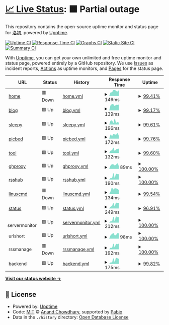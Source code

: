 # [📈 Live Status](https://dev.status.luochu.cc): <!--live status--> **🟧 Partial outage**

This repository contains the open-source uptime monitor and status page for [洛初](https://uochu.cc), powered by [Upptime](https://github.com/upptime/upptime).

[![Uptime CI](https://github.com/luochu-bot/upptime-status/workflows/Uptime%20CI/badge.svg)](https://github.com/luochu-bot/upptime-status/actions?query=workflow%3A%22Uptime+CI%22)
[![Response Time CI](https://github.com/luochu-bot/upptime-status/workflows/Response%20Time%20CI/badge.svg)](https://github.com/luochu-bot/upptime-status/actions?query=workflow%3A%22Response+Time+CI%22)
[![Graphs CI](https://github.com/luochu-bot/upptime-status/workflows/Graphs%20CI/badge.svg)](https://github.com/luochu-bot/upptime-status/actions?query=workflow%3A%22Graphs+CI%22)
[![Static Site CI](https://github.com/luochu-bot/upptime-status/workflows/Static%20Site%20CI/badge.svg)](https://github.com/luochu-bot/upptime-status/actions?query=workflow%3A%22Static+Site+CI%22)
[![Summary CI](https://github.com/luochu-bot/upptime-status/workflows/Summary%20CI/badge.svg)](https://github.com/luochu-bot/upptime-status/actions?query=workflow%3A%22Summary+CI%22)

With [Upptime](https://upptime.js.org), you can get your own unlimited and free uptime monitor and status page, powered entirely by a GitHub repository. We use [Issues](https://github.com/luochu-bot/upptime-status/issues) as incident reports, [Actions](https://github.com/luochu-bot/upptime-status/actions) as uptime monitors, and [Pages](https://dev.status.luochu.cc) for the status page.

<!--start: status pages-->
<!-- This summary is generated by Upptime (https://github.com/upptime/upptime) -->
<!-- Do not edit this manually, your changes will be overwritten -->
<!-- prettier-ignore -->
| URL | Status | History | Response Time | Uptime |
| --- | ------ | ------- | ------------- | ------ |
| <img alt="" src="https://icons.duckduckgo.com/ip3/home.luochu.cc.ico" height="13"> [home](https://home.luochu.cc/) | 🟥 Down | [home.yml](https://github.com/luochu-bot/upptime-status/commits/HEAD/history/home.yml) | <details><summary><img alt="Response time graph" src="./graphs/home/response-time-week.png" height="20"> 146ms</summary><br><a href="https://statusdev.luochu.cc/history/home"><img alt="Response time 160" src="https://img.shields.io/endpoint?url=https%3A%2F%2Fraw.githubusercontent.com%2Fluochu-bot%2Fupptime-status%2FHEAD%2Fapi%2Fhome%2Fresponse-time.json"></a><br><a href="https://statusdev.luochu.cc/history/home"><img alt="24-hour response time 155" src="https://img.shields.io/endpoint?url=https%3A%2F%2Fraw.githubusercontent.com%2Fluochu-bot%2Fupptime-status%2FHEAD%2Fapi%2Fhome%2Fresponse-time-day.json"></a><br><a href="https://statusdev.luochu.cc/history/home"><img alt="7-day response time 146" src="https://img.shields.io/endpoint?url=https%3A%2F%2Fraw.githubusercontent.com%2Fluochu-bot%2Fupptime-status%2FHEAD%2Fapi%2Fhome%2Fresponse-time-week.json"></a><br><a href="https://statusdev.luochu.cc/history/home"><img alt="30-day response time 160" src="https://img.shields.io/endpoint?url=https%3A%2F%2Fraw.githubusercontent.com%2Fluochu-bot%2Fupptime-status%2FHEAD%2Fapi%2Fhome%2Fresponse-time-month.json"></a><br><a href="https://statusdev.luochu.cc/history/home"><img alt="1-year response time 160" src="https://img.shields.io/endpoint?url=https%3A%2F%2Fraw.githubusercontent.com%2Fluochu-bot%2Fupptime-status%2FHEAD%2Fapi%2Fhome%2Fresponse-time-year.json"></a></details> | <details><summary><a href="https://statusdev.luochu.cc/history/home">99.41%</a></summary><a href="https://statusdev.luochu.cc/history/home"><img alt="All-time uptime 99.71%" src="https://img.shields.io/endpoint?url=https%3A%2F%2Fraw.githubusercontent.com%2Fluochu-bot%2Fupptime-status%2FHEAD%2Fapi%2Fhome%2Fuptime.json"></a><br><a href="https://statusdev.luochu.cc/history/home"><img alt="24-hour uptime 95.87%" src="https://img.shields.io/endpoint?url=https%3A%2F%2Fraw.githubusercontent.com%2Fluochu-bot%2Fupptime-status%2FHEAD%2Fapi%2Fhome%2Fuptime-day.json"></a><br><a href="https://statusdev.luochu.cc/history/home"><img alt="7-day uptime 99.41%" src="https://img.shields.io/endpoint?url=https%3A%2F%2Fraw.githubusercontent.com%2Fluochu-bot%2Fupptime-status%2FHEAD%2Fapi%2Fhome%2Fuptime-week.json"></a><br><a href="https://statusdev.luochu.cc/history/home"><img alt="30-day uptime 99.71%" src="https://img.shields.io/endpoint?url=https%3A%2F%2Fraw.githubusercontent.com%2Fluochu-bot%2Fupptime-status%2FHEAD%2Fapi%2Fhome%2Fuptime-month.json"></a><br><a href="https://statusdev.luochu.cc/history/home"><img alt="1-year uptime 99.71%" src="https://img.shields.io/endpoint?url=https%3A%2F%2Fraw.githubusercontent.com%2Fluochu-bot%2Fupptime-status%2FHEAD%2Fapi%2Fhome%2Fuptime-year.json"></a></details>
| <img alt="" src="https://icons.duckduckgo.com/ip3/blog.luochu.cc.ico" height="13"> [blog](https://blog.luochu.cc/) | 🟩 Up | [blog.yml](https://github.com/luochu-bot/upptime-status/commits/HEAD/history/blog.yml) | <details><summary><img alt="Response time graph" src="./graphs/blog/response-time-week.png" height="20"> 139ms</summary><br><a href="https://statusdev.luochu.cc/history/blog"><img alt="Response time 171" src="https://img.shields.io/endpoint?url=https%3A%2F%2Fraw.githubusercontent.com%2Fluochu-bot%2Fupptime-status%2FHEAD%2Fapi%2Fblog%2Fresponse-time.json"></a><br><a href="https://statusdev.luochu.cc/history/blog"><img alt="24-hour response time 141" src="https://img.shields.io/endpoint?url=https%3A%2F%2Fraw.githubusercontent.com%2Fluochu-bot%2Fupptime-status%2FHEAD%2Fapi%2Fblog%2Fresponse-time-day.json"></a><br><a href="https://statusdev.luochu.cc/history/blog"><img alt="7-day response time 139" src="https://img.shields.io/endpoint?url=https%3A%2F%2Fraw.githubusercontent.com%2Fluochu-bot%2Fupptime-status%2FHEAD%2Fapi%2Fblog%2Fresponse-time-week.json"></a><br><a href="https://statusdev.luochu.cc/history/blog"><img alt="30-day response time 171" src="https://img.shields.io/endpoint?url=https%3A%2F%2Fraw.githubusercontent.com%2Fluochu-bot%2Fupptime-status%2FHEAD%2Fapi%2Fblog%2Fresponse-time-month.json"></a><br><a href="https://statusdev.luochu.cc/history/blog"><img alt="1-year response time 171" src="https://img.shields.io/endpoint?url=https%3A%2F%2Fraw.githubusercontent.com%2Fluochu-bot%2Fupptime-status%2FHEAD%2Fapi%2Fblog%2Fresponse-time-year.json"></a></details> | <details><summary><a href="https://statusdev.luochu.cc/history/blog">99.17%</a></summary><a href="https://statusdev.luochu.cc/history/blog"><img alt="All-time uptime 99.59%" src="https://img.shields.io/endpoint?url=https%3A%2F%2Fraw.githubusercontent.com%2Fluochu-bot%2Fupptime-status%2FHEAD%2Fapi%2Fblog%2Fuptime.json"></a><br><a href="https://statusdev.luochu.cc/history/blog"><img alt="24-hour uptime 94.20%" src="https://img.shields.io/endpoint?url=https%3A%2F%2Fraw.githubusercontent.com%2Fluochu-bot%2Fupptime-status%2FHEAD%2Fapi%2Fblog%2Fuptime-day.json"></a><br><a href="https://statusdev.luochu.cc/history/blog"><img alt="7-day uptime 99.17%" src="https://img.shields.io/endpoint?url=https%3A%2F%2Fraw.githubusercontent.com%2Fluochu-bot%2Fupptime-status%2FHEAD%2Fapi%2Fblog%2Fuptime-week.json"></a><br><a href="https://statusdev.luochu.cc/history/blog"><img alt="30-day uptime 99.59%" src="https://img.shields.io/endpoint?url=https%3A%2F%2Fraw.githubusercontent.com%2Fluochu-bot%2Fupptime-status%2FHEAD%2Fapi%2Fblog%2Fuptime-month.json"></a><br><a href="https://statusdev.luochu.cc/history/blog"><img alt="1-year uptime 99.59%" src="https://img.shields.io/endpoint?url=https%3A%2F%2Fraw.githubusercontent.com%2Fluochu-bot%2Fupptime-status%2FHEAD%2Fapi%2Fblog%2Fuptime-year.json"></a></details>
| <img alt="" src="https://icons.duckduckgo.com/ip3/sleepy.luochu.cc.ico" height="13"> [sleepy](https://sleepy.luochu.cc/) | 🟩 Up | [sleepy.yml](https://github.com/luochu-bot/upptime-status/commits/HEAD/history/sleepy.yml) | <details><summary><img alt="Response time graph" src="./graphs/sleepy/response-time-week.png" height="20"> 196ms</summary><br><a href="https://statusdev.luochu.cc/history/sleepy"><img alt="Response time 177" src="https://img.shields.io/endpoint?url=https%3A%2F%2Fraw.githubusercontent.com%2Fluochu-bot%2Fupptime-status%2FHEAD%2Fapi%2Fsleepy%2Fresponse-time.json"></a><br><a href="https://statusdev.luochu.cc/history/sleepy"><img alt="24-hour response time 162" src="https://img.shields.io/endpoint?url=https%3A%2F%2Fraw.githubusercontent.com%2Fluochu-bot%2Fupptime-status%2FHEAD%2Fapi%2Fsleepy%2Fresponse-time-day.json"></a><br><a href="https://statusdev.luochu.cc/history/sleepy"><img alt="7-day response time 196" src="https://img.shields.io/endpoint?url=https%3A%2F%2Fraw.githubusercontent.com%2Fluochu-bot%2Fupptime-status%2FHEAD%2Fapi%2Fsleepy%2Fresponse-time-week.json"></a><br><a href="https://statusdev.luochu.cc/history/sleepy"><img alt="30-day response time 177" src="https://img.shields.io/endpoint?url=https%3A%2F%2Fraw.githubusercontent.com%2Fluochu-bot%2Fupptime-status%2FHEAD%2Fapi%2Fsleepy%2Fresponse-time-month.json"></a><br><a href="https://statusdev.luochu.cc/history/sleepy"><img alt="1-year response time 177" src="https://img.shields.io/endpoint?url=https%3A%2F%2Fraw.githubusercontent.com%2Fluochu-bot%2Fupptime-status%2FHEAD%2Fapi%2Fsleepy%2Fresponse-time-year.json"></a></details> | <details><summary><a href="https://statusdev.luochu.cc/history/sleepy">99.61%</a></summary><a href="https://statusdev.luochu.cc/history/sleepy"><img alt="All-time uptime 99.81%" src="https://img.shields.io/endpoint?url=https%3A%2F%2Fraw.githubusercontent.com%2Fluochu-bot%2Fupptime-status%2FHEAD%2Fapi%2Fsleepy%2Fuptime.json"></a><br><a href="https://statusdev.luochu.cc/history/sleepy"><img alt="24-hour uptime 97.25%" src="https://img.shields.io/endpoint?url=https%3A%2F%2Fraw.githubusercontent.com%2Fluochu-bot%2Fupptime-status%2FHEAD%2Fapi%2Fsleepy%2Fuptime-day.json"></a><br><a href="https://statusdev.luochu.cc/history/sleepy"><img alt="7-day uptime 99.61%" src="https://img.shields.io/endpoint?url=https%3A%2F%2Fraw.githubusercontent.com%2Fluochu-bot%2Fupptime-status%2FHEAD%2Fapi%2Fsleepy%2Fuptime-week.json"></a><br><a href="https://statusdev.luochu.cc/history/sleepy"><img alt="30-day uptime 99.81%" src="https://img.shields.io/endpoint?url=https%3A%2F%2Fraw.githubusercontent.com%2Fluochu-bot%2Fupptime-status%2FHEAD%2Fapi%2Fsleepy%2Fuptime-month.json"></a><br><a href="https://statusdev.luochu.cc/history/sleepy"><img alt="1-year uptime 99.81%" src="https://img.shields.io/endpoint?url=https%3A%2F%2Fraw.githubusercontent.com%2Fluochu-bot%2Fupptime-status%2FHEAD%2Fapi%2Fsleepy%2Fuptime-year.json"></a></details>
| <img alt="" src="https://icons.duckduckgo.com/ip3/picbed.luochu.cc.ico" height="13"> [picbed](https://picbed.luochu.cc/) | 🟩 Up | [picbed.yml](https://github.com/luochu-bot/upptime-status/commits/HEAD/history/picbed.yml) | <details><summary><img alt="Response time graph" src="./graphs/picbed/response-time-week.png" height="20"> 172ms</summary><br><a href="https://statusdev.luochu.cc/history/picbed"><img alt="Response time 166" src="https://img.shields.io/endpoint?url=https%3A%2F%2Fraw.githubusercontent.com%2Fluochu-bot%2Fupptime-status%2FHEAD%2Fapi%2Fpicbed%2Fresponse-time.json"></a><br><a href="https://statusdev.luochu.cc/history/picbed"><img alt="24-hour response time 125" src="https://img.shields.io/endpoint?url=https%3A%2F%2Fraw.githubusercontent.com%2Fluochu-bot%2Fupptime-status%2FHEAD%2Fapi%2Fpicbed%2Fresponse-time-day.json"></a><br><a href="https://statusdev.luochu.cc/history/picbed"><img alt="7-day response time 172" src="https://img.shields.io/endpoint?url=https%3A%2F%2Fraw.githubusercontent.com%2Fluochu-bot%2Fupptime-status%2FHEAD%2Fapi%2Fpicbed%2Fresponse-time-week.json"></a><br><a href="https://statusdev.luochu.cc/history/picbed"><img alt="30-day response time 166" src="https://img.shields.io/endpoint?url=https%3A%2F%2Fraw.githubusercontent.com%2Fluochu-bot%2Fupptime-status%2FHEAD%2Fapi%2Fpicbed%2Fresponse-time-month.json"></a><br><a href="https://statusdev.luochu.cc/history/picbed"><img alt="1-year response time 166" src="https://img.shields.io/endpoint?url=https%3A%2F%2Fraw.githubusercontent.com%2Fluochu-bot%2Fupptime-status%2FHEAD%2Fapi%2Fpicbed%2Fresponse-time-year.json"></a></details> | <details><summary><a href="https://statusdev.luochu.cc/history/picbed">99.76%</a></summary><a href="https://statusdev.luochu.cc/history/picbed"><img alt="All-time uptime 99.88%" src="https://img.shields.io/endpoint?url=https%3A%2F%2Fraw.githubusercontent.com%2Fluochu-bot%2Fupptime-status%2FHEAD%2Fapi%2Fpicbed%2Fuptime.json"></a><br><a href="https://statusdev.luochu.cc/history/picbed"><img alt="24-hour uptime 98.35%" src="https://img.shields.io/endpoint?url=https%3A%2F%2Fraw.githubusercontent.com%2Fluochu-bot%2Fupptime-status%2FHEAD%2Fapi%2Fpicbed%2Fuptime-day.json"></a><br><a href="https://statusdev.luochu.cc/history/picbed"><img alt="7-day uptime 99.76%" src="https://img.shields.io/endpoint?url=https%3A%2F%2Fraw.githubusercontent.com%2Fluochu-bot%2Fupptime-status%2FHEAD%2Fapi%2Fpicbed%2Fuptime-week.json"></a><br><a href="https://statusdev.luochu.cc/history/picbed"><img alt="30-day uptime 99.88%" src="https://img.shields.io/endpoint?url=https%3A%2F%2Fraw.githubusercontent.com%2Fluochu-bot%2Fupptime-status%2FHEAD%2Fapi%2Fpicbed%2Fuptime-month.json"></a><br><a href="https://statusdev.luochu.cc/history/picbed"><img alt="1-year uptime 99.88%" src="https://img.shields.io/endpoint?url=https%3A%2F%2Fraw.githubusercontent.com%2Fluochu-bot%2Fupptime-status%2FHEAD%2Fapi%2Fpicbed%2Fuptime-year.json"></a></details>
| <img alt="" src="https://icons.duckduckgo.com/ip3/tool.luochu.cc.ico" height="13"> [tool](https://tool.luochu.cc/) | 🟩 Up | [tool.yml](https://github.com/luochu-bot/upptime-status/commits/HEAD/history/tool.yml) | <details><summary><img alt="Response time graph" src="./graphs/tool/response-time-week.png" height="20"> 132ms</summary><br><a href="https://statusdev.luochu.cc/history/tool"><img alt="Response time 178" src="https://img.shields.io/endpoint?url=https%3A%2F%2Fraw.githubusercontent.com%2Fluochu-bot%2Fupptime-status%2FHEAD%2Fapi%2Ftool%2Fresponse-time.json"></a><br><a href="https://statusdev.luochu.cc/history/tool"><img alt="24-hour response time 128" src="https://img.shields.io/endpoint?url=https%3A%2F%2Fraw.githubusercontent.com%2Fluochu-bot%2Fupptime-status%2FHEAD%2Fapi%2Ftool%2Fresponse-time-day.json"></a><br><a href="https://statusdev.luochu.cc/history/tool"><img alt="7-day response time 132" src="https://img.shields.io/endpoint?url=https%3A%2F%2Fraw.githubusercontent.com%2Fluochu-bot%2Fupptime-status%2FHEAD%2Fapi%2Ftool%2Fresponse-time-week.json"></a><br><a href="https://statusdev.luochu.cc/history/tool"><img alt="30-day response time 178" src="https://img.shields.io/endpoint?url=https%3A%2F%2Fraw.githubusercontent.com%2Fluochu-bot%2Fupptime-status%2FHEAD%2Fapi%2Ftool%2Fresponse-time-month.json"></a><br><a href="https://statusdev.luochu.cc/history/tool"><img alt="1-year response time 178" src="https://img.shields.io/endpoint?url=https%3A%2F%2Fraw.githubusercontent.com%2Fluochu-bot%2Fupptime-status%2FHEAD%2Fapi%2Ftool%2Fresponse-time-year.json"></a></details> | <details><summary><a href="https://statusdev.luochu.cc/history/tool">99.60%</a></summary><a href="https://statusdev.luochu.cc/history/tool"><img alt="All-time uptime 99.80%" src="https://img.shields.io/endpoint?url=https%3A%2F%2Fraw.githubusercontent.com%2Fluochu-bot%2Fupptime-status%2FHEAD%2Fapi%2Ftool%2Fuptime.json"></a><br><a href="https://statusdev.luochu.cc/history/tool"><img alt="24-hour uptime 97.17%" src="https://img.shields.io/endpoint?url=https%3A%2F%2Fraw.githubusercontent.com%2Fluochu-bot%2Fupptime-status%2FHEAD%2Fapi%2Ftool%2Fuptime-day.json"></a><br><a href="https://statusdev.luochu.cc/history/tool"><img alt="7-day uptime 99.60%" src="https://img.shields.io/endpoint?url=https%3A%2F%2Fraw.githubusercontent.com%2Fluochu-bot%2Fupptime-status%2FHEAD%2Fapi%2Ftool%2Fuptime-week.json"></a><br><a href="https://statusdev.luochu.cc/history/tool"><img alt="30-day uptime 99.80%" src="https://img.shields.io/endpoint?url=https%3A%2F%2Fraw.githubusercontent.com%2Fluochu-bot%2Fupptime-status%2FHEAD%2Fapi%2Ftool%2Fuptime-month.json"></a><br><a href="https://statusdev.luochu.cc/history/tool"><img alt="1-year uptime 99.80%" src="https://img.shields.io/endpoint?url=https%3A%2F%2Fraw.githubusercontent.com%2Fluochu-bot%2Fupptime-status%2FHEAD%2Fapi%2Ftool%2Fuptime-year.json"></a></details>
| <img alt="" src="https://icons.duckduckgo.com/ip3/ghproxy.luochu.cc.ico" height="13"> [ghproxy](https://ghproxy.luochu.cc/) | 🟩 Up | [ghproxy.yml](https://github.com/luochu-bot/upptime-status/commits/HEAD/history/ghproxy.yml) | <details><summary><img alt="Response time graph" src="./graphs/ghproxy/response-time-week.png" height="20"> 89ms</summary><br><a href="https://statusdev.luochu.cc/history/ghproxy"><img alt="Response time 104" src="https://img.shields.io/endpoint?url=https%3A%2F%2Fraw.githubusercontent.com%2Fluochu-bot%2Fupptime-status%2FHEAD%2Fapi%2Fghproxy%2Fresponse-time.json"></a><br><a href="https://statusdev.luochu.cc/history/ghproxy"><img alt="24-hour response time 62" src="https://img.shields.io/endpoint?url=https%3A%2F%2Fraw.githubusercontent.com%2Fluochu-bot%2Fupptime-status%2FHEAD%2Fapi%2Fghproxy%2Fresponse-time-day.json"></a><br><a href="https://statusdev.luochu.cc/history/ghproxy"><img alt="7-day response time 89" src="https://img.shields.io/endpoint?url=https%3A%2F%2Fraw.githubusercontent.com%2Fluochu-bot%2Fupptime-status%2FHEAD%2Fapi%2Fghproxy%2Fresponse-time-week.json"></a><br><a href="https://statusdev.luochu.cc/history/ghproxy"><img alt="30-day response time 104" src="https://img.shields.io/endpoint?url=https%3A%2F%2Fraw.githubusercontent.com%2Fluochu-bot%2Fupptime-status%2FHEAD%2Fapi%2Fghproxy%2Fresponse-time-month.json"></a><br><a href="https://statusdev.luochu.cc/history/ghproxy"><img alt="1-year response time 104" src="https://img.shields.io/endpoint?url=https%3A%2F%2Fraw.githubusercontent.com%2Fluochu-bot%2Fupptime-status%2FHEAD%2Fapi%2Fghproxy%2Fresponse-time-year.json"></a></details> | <details><summary><a href="https://statusdev.luochu.cc/history/ghproxy">100.00%</a></summary><a href="https://statusdev.luochu.cc/history/ghproxy"><img alt="All-time uptime 100.00%" src="https://img.shields.io/endpoint?url=https%3A%2F%2Fraw.githubusercontent.com%2Fluochu-bot%2Fupptime-status%2FHEAD%2Fapi%2Fghproxy%2Fuptime.json"></a><br><a href="https://statusdev.luochu.cc/history/ghproxy"><img alt="24-hour uptime 100.00%" src="https://img.shields.io/endpoint?url=https%3A%2F%2Fraw.githubusercontent.com%2Fluochu-bot%2Fupptime-status%2FHEAD%2Fapi%2Fghproxy%2Fuptime-day.json"></a><br><a href="https://statusdev.luochu.cc/history/ghproxy"><img alt="7-day uptime 100.00%" src="https://img.shields.io/endpoint?url=https%3A%2F%2Fraw.githubusercontent.com%2Fluochu-bot%2Fupptime-status%2FHEAD%2Fapi%2Fghproxy%2Fuptime-week.json"></a><br><a href="https://statusdev.luochu.cc/history/ghproxy"><img alt="30-day uptime 100.00%" src="https://img.shields.io/endpoint?url=https%3A%2F%2Fraw.githubusercontent.com%2Fluochu-bot%2Fupptime-status%2FHEAD%2Fapi%2Fghproxy%2Fuptime-month.json"></a><br><a href="https://statusdev.luochu.cc/history/ghproxy"><img alt="1-year uptime 100.00%" src="https://img.shields.io/endpoint?url=https%3A%2F%2Fraw.githubusercontent.com%2Fluochu-bot%2Fupptime-status%2FHEAD%2Fapi%2Fghproxy%2Fuptime-year.json"></a></details>
| <img alt="" src="https://icons.duckduckgo.com/ip3/rsshub.luochu.cc.ico" height="13"> [rsshub](https://rsshub.luochu.cc/) | 🟩 Up | [rsshub.yml](https://github.com/luochu-bot/upptime-status/commits/HEAD/history/rsshub.yml) | <details><summary><img alt="Response time graph" src="./graphs/rsshub/response-time-week.png" height="20"> 190ms</summary><br><a href="https://statusdev.luochu.cc/history/rsshub"><img alt="Response time 243" src="https://img.shields.io/endpoint?url=https%3A%2F%2Fraw.githubusercontent.com%2Fluochu-bot%2Fupptime-status%2FHEAD%2Fapi%2Frsshub%2Fresponse-time.json"></a><br><a href="https://statusdev.luochu.cc/history/rsshub"><img alt="24-hour response time 176" src="https://img.shields.io/endpoint?url=https%3A%2F%2Fraw.githubusercontent.com%2Fluochu-bot%2Fupptime-status%2FHEAD%2Fapi%2Frsshub%2Fresponse-time-day.json"></a><br><a href="https://statusdev.luochu.cc/history/rsshub"><img alt="7-day response time 190" src="https://img.shields.io/endpoint?url=https%3A%2F%2Fraw.githubusercontent.com%2Fluochu-bot%2Fupptime-status%2FHEAD%2Fapi%2Frsshub%2Fresponse-time-week.json"></a><br><a href="https://statusdev.luochu.cc/history/rsshub"><img alt="30-day response time 243" src="https://img.shields.io/endpoint?url=https%3A%2F%2Fraw.githubusercontent.com%2Fluochu-bot%2Fupptime-status%2FHEAD%2Fapi%2Frsshub%2Fresponse-time-month.json"></a><br><a href="https://statusdev.luochu.cc/history/rsshub"><img alt="1-year response time 243" src="https://img.shields.io/endpoint?url=https%3A%2F%2Fraw.githubusercontent.com%2Fluochu-bot%2Fupptime-status%2FHEAD%2Fapi%2Frsshub%2Fresponse-time-year.json"></a></details> | <details><summary><a href="https://statusdev.luochu.cc/history/rsshub">100.00%</a></summary><a href="https://statusdev.luochu.cc/history/rsshub"><img alt="All-time uptime 100.00%" src="https://img.shields.io/endpoint?url=https%3A%2F%2Fraw.githubusercontent.com%2Fluochu-bot%2Fupptime-status%2FHEAD%2Fapi%2Frsshub%2Fuptime.json"></a><br><a href="https://statusdev.luochu.cc/history/rsshub"><img alt="24-hour uptime 100.00%" src="https://img.shields.io/endpoint?url=https%3A%2F%2Fraw.githubusercontent.com%2Fluochu-bot%2Fupptime-status%2FHEAD%2Fapi%2Frsshub%2Fuptime-day.json"></a><br><a href="https://statusdev.luochu.cc/history/rsshub"><img alt="7-day uptime 100.00%" src="https://img.shields.io/endpoint?url=https%3A%2F%2Fraw.githubusercontent.com%2Fluochu-bot%2Fupptime-status%2FHEAD%2Fapi%2Frsshub%2Fuptime-week.json"></a><br><a href="https://statusdev.luochu.cc/history/rsshub"><img alt="30-day uptime 100.00%" src="https://img.shields.io/endpoint?url=https%3A%2F%2Fraw.githubusercontent.com%2Fluochu-bot%2Fupptime-status%2FHEAD%2Fapi%2Frsshub%2Fuptime-month.json"></a><br><a href="https://statusdev.luochu.cc/history/rsshub"><img alt="1-year uptime 100.00%" src="https://img.shields.io/endpoint?url=https%3A%2F%2Fraw.githubusercontent.com%2Fluochu-bot%2Fupptime-status%2FHEAD%2Fapi%2Frsshub%2Fuptime-year.json"></a></details>
| <img alt="" src="https://icons.duckduckgo.com/ip3/linuxcmd.luochu.cc.ico" height="13"> [linuxcmd](https://linuxcmd.luochu.cc/) | 🟥 Down | [linuxcmd.yml](https://github.com/luochu-bot/upptime-status/commits/HEAD/history/linuxcmd.yml) | <details><summary><img alt="Response time graph" src="./graphs/linuxcmd/response-time-week.png" height="20"> 134ms</summary><br><a href="https://statusdev.luochu.cc/history/linuxcmd"><img alt="Response time 136" src="https://img.shields.io/endpoint?url=https%3A%2F%2Fraw.githubusercontent.com%2Fluochu-bot%2Fupptime-status%2FHEAD%2Fapi%2Flinuxcmd%2Fresponse-time.json"></a><br><a href="https://statusdev.luochu.cc/history/linuxcmd"><img alt="24-hour response time 117" src="https://img.shields.io/endpoint?url=https%3A%2F%2Fraw.githubusercontent.com%2Fluochu-bot%2Fupptime-status%2FHEAD%2Fapi%2Flinuxcmd%2Fresponse-time-day.json"></a><br><a href="https://statusdev.luochu.cc/history/linuxcmd"><img alt="7-day response time 134" src="https://img.shields.io/endpoint?url=https%3A%2F%2Fraw.githubusercontent.com%2Fluochu-bot%2Fupptime-status%2FHEAD%2Fapi%2Flinuxcmd%2Fresponse-time-week.json"></a><br><a href="https://statusdev.luochu.cc/history/linuxcmd"><img alt="30-day response time 136" src="https://img.shields.io/endpoint?url=https%3A%2F%2Fraw.githubusercontent.com%2Fluochu-bot%2Fupptime-status%2FHEAD%2Fapi%2Flinuxcmd%2Fresponse-time-month.json"></a><br><a href="https://statusdev.luochu.cc/history/linuxcmd"><img alt="1-year response time 136" src="https://img.shields.io/endpoint?url=https%3A%2F%2Fraw.githubusercontent.com%2Fluochu-bot%2Fupptime-status%2FHEAD%2Fapi%2Flinuxcmd%2Fresponse-time-year.json"></a></details> | <details><summary><a href="https://statusdev.luochu.cc/history/linuxcmd">99.54%</a></summary><a href="https://statusdev.luochu.cc/history/linuxcmd"><img alt="All-time uptime 99.78%" src="https://img.shields.io/endpoint?url=https%3A%2F%2Fraw.githubusercontent.com%2Fluochu-bot%2Fupptime-status%2FHEAD%2Fapi%2Flinuxcmd%2Fuptime.json"></a><br><a href="https://statusdev.luochu.cc/history/linuxcmd"><img alt="24-hour uptime 96.79%" src="https://img.shields.io/endpoint?url=https%3A%2F%2Fraw.githubusercontent.com%2Fluochu-bot%2Fupptime-status%2FHEAD%2Fapi%2Flinuxcmd%2Fuptime-day.json"></a><br><a href="https://statusdev.luochu.cc/history/linuxcmd"><img alt="7-day uptime 99.54%" src="https://img.shields.io/endpoint?url=https%3A%2F%2Fraw.githubusercontent.com%2Fluochu-bot%2Fupptime-status%2FHEAD%2Fapi%2Flinuxcmd%2Fuptime-week.json"></a><br><a href="https://statusdev.luochu.cc/history/linuxcmd"><img alt="30-day uptime 99.78%" src="https://img.shields.io/endpoint?url=https%3A%2F%2Fraw.githubusercontent.com%2Fluochu-bot%2Fupptime-status%2FHEAD%2Fapi%2Flinuxcmd%2Fuptime-month.json"></a><br><a href="https://statusdev.luochu.cc/history/linuxcmd"><img alt="1-year uptime 99.78%" src="https://img.shields.io/endpoint?url=https%3A%2F%2Fraw.githubusercontent.com%2Fluochu-bot%2Fupptime-status%2FHEAD%2Fapi%2Flinuxcmd%2Fuptime-year.json"></a></details>
| <img alt="" src="https://icons.duckduckgo.com/ip3/status.luochu.cc.ico" height="13"> [status](https://status.luochu.cc/) | 🟩 Up | [status.yml](https://github.com/luochu-bot/upptime-status/commits/HEAD/history/status.yml) | <details><summary><img alt="Response time graph" src="./graphs/status/response-time-week.png" height="20"> 249ms</summary><br><a href="https://statusdev.luochu.cc/history/status"><img alt="Response time 286" src="https://img.shields.io/endpoint?url=https%3A%2F%2Fraw.githubusercontent.com%2Fluochu-bot%2Fupptime-status%2FHEAD%2Fapi%2Fstatus%2Fresponse-time.json"></a><br><a href="https://statusdev.luochu.cc/history/status"><img alt="24-hour response time 272" src="https://img.shields.io/endpoint?url=https%3A%2F%2Fraw.githubusercontent.com%2Fluochu-bot%2Fupptime-status%2FHEAD%2Fapi%2Fstatus%2Fresponse-time-day.json"></a><br><a href="https://statusdev.luochu.cc/history/status"><img alt="7-day response time 249" src="https://img.shields.io/endpoint?url=https%3A%2F%2Fraw.githubusercontent.com%2Fluochu-bot%2Fupptime-status%2FHEAD%2Fapi%2Fstatus%2Fresponse-time-week.json"></a><br><a href="https://statusdev.luochu.cc/history/status"><img alt="30-day response time 286" src="https://img.shields.io/endpoint?url=https%3A%2F%2Fraw.githubusercontent.com%2Fluochu-bot%2Fupptime-status%2FHEAD%2Fapi%2Fstatus%2Fresponse-time-month.json"></a><br><a href="https://statusdev.luochu.cc/history/status"><img alt="1-year response time 286" src="https://img.shields.io/endpoint?url=https%3A%2F%2Fraw.githubusercontent.com%2Fluochu-bot%2Fupptime-status%2FHEAD%2Fapi%2Fstatus%2Fresponse-time-year.json"></a></details> | <details><summary><a href="https://statusdev.luochu.cc/history/status">96.91%</a></summary><a href="https://statusdev.luochu.cc/history/status"><img alt="All-time uptime 98.48%" src="https://img.shields.io/endpoint?url=https%3A%2F%2Fraw.githubusercontent.com%2Fluochu-bot%2Fupptime-status%2FHEAD%2Fapi%2Fstatus%2Fuptime.json"></a><br><a href="https://statusdev.luochu.cc/history/status"><img alt="24-hour uptime 78.37%" src="https://img.shields.io/endpoint?url=https%3A%2F%2Fraw.githubusercontent.com%2Fluochu-bot%2Fupptime-status%2FHEAD%2Fapi%2Fstatus%2Fuptime-day.json"></a><br><a href="https://statusdev.luochu.cc/history/status"><img alt="7-day uptime 96.91%" src="https://img.shields.io/endpoint?url=https%3A%2F%2Fraw.githubusercontent.com%2Fluochu-bot%2Fupptime-status%2FHEAD%2Fapi%2Fstatus%2Fuptime-week.json"></a><br><a href="https://statusdev.luochu.cc/history/status"><img alt="30-day uptime 98.48%" src="https://img.shields.io/endpoint?url=https%3A%2F%2Fraw.githubusercontent.com%2Fluochu-bot%2Fupptime-status%2FHEAD%2Fapi%2Fstatus%2Fuptime-month.json"></a><br><a href="https://statusdev.luochu.cc/history/status"><img alt="1-year uptime 98.48%" src="https://img.shields.io/endpoint?url=https%3A%2F%2Fraw.githubusercontent.com%2Fluochu-bot%2Fupptime-status%2FHEAD%2Fapi%2Fstatus%2Fuptime-year.json"></a></details>
| <img alt="" src="https://icons.duckduckgo.com/ip3/null.ico" height="13"> servermonitor | 🟩 Up | [servermonitor.yml](https://github.com/luochu-bot/upptime-status/commits/HEAD/history/servermonitor.yml) | <details><summary><img alt="Response time graph" src="./graphs/servermonitor/response-time-week.png" height="20"> 212ms</summary><br><a href="https://statusdev.luochu.cc/history/servermonitor"><img alt="Response time 251" src="https://img.shields.io/endpoint?url=https%3A%2F%2Fraw.githubusercontent.com%2Fluochu-bot%2Fupptime-status%2FHEAD%2Fapi%2Fservermonitor%2Fresponse-time.json"></a><br><a href="https://statusdev.luochu.cc/history/servermonitor"><img alt="24-hour response time 301" src="https://img.shields.io/endpoint?url=https%3A%2F%2Fraw.githubusercontent.com%2Fluochu-bot%2Fupptime-status%2FHEAD%2Fapi%2Fservermonitor%2Fresponse-time-day.json"></a><br><a href="https://statusdev.luochu.cc/history/servermonitor"><img alt="7-day response time 212" src="https://img.shields.io/endpoint?url=https%3A%2F%2Fraw.githubusercontent.com%2Fluochu-bot%2Fupptime-status%2FHEAD%2Fapi%2Fservermonitor%2Fresponse-time-week.json"></a><br><a href="https://statusdev.luochu.cc/history/servermonitor"><img alt="30-day response time 251" src="https://img.shields.io/endpoint?url=https%3A%2F%2Fraw.githubusercontent.com%2Fluochu-bot%2Fupptime-status%2FHEAD%2Fapi%2Fservermonitor%2Fresponse-time-month.json"></a><br><a href="https://statusdev.luochu.cc/history/servermonitor"><img alt="1-year response time 251" src="https://img.shields.io/endpoint?url=https%3A%2F%2Fraw.githubusercontent.com%2Fluochu-bot%2Fupptime-status%2FHEAD%2Fapi%2Fservermonitor%2Fresponse-time-year.json"></a></details> | <details><summary><a href="https://statusdev.luochu.cc/history/servermonitor">100.00%</a></summary><a href="https://statusdev.luochu.cc/history/servermonitor"><img alt="All-time uptime 100.00%" src="https://img.shields.io/endpoint?url=https%3A%2F%2Fraw.githubusercontent.com%2Fluochu-bot%2Fupptime-status%2FHEAD%2Fapi%2Fservermonitor%2Fuptime.json"></a><br><a href="https://statusdev.luochu.cc/history/servermonitor"><img alt="24-hour uptime 100.00%" src="https://img.shields.io/endpoint?url=https%3A%2F%2Fraw.githubusercontent.com%2Fluochu-bot%2Fupptime-status%2FHEAD%2Fapi%2Fservermonitor%2Fuptime-day.json"></a><br><a href="https://statusdev.luochu.cc/history/servermonitor"><img alt="7-day uptime 100.00%" src="https://img.shields.io/endpoint?url=https%3A%2F%2Fraw.githubusercontent.com%2Fluochu-bot%2Fupptime-status%2FHEAD%2Fapi%2Fservermonitor%2Fuptime-week.json"></a><br><a href="https://statusdev.luochu.cc/history/servermonitor"><img alt="30-day uptime 100.00%" src="https://img.shields.io/endpoint?url=https%3A%2F%2Fraw.githubusercontent.com%2Fluochu-bot%2Fupptime-status%2FHEAD%2Fapi%2Fservermonitor%2Fuptime-month.json"></a><br><a href="https://statusdev.luochu.cc/history/servermonitor"><img alt="1-year uptime 100.00%" src="https://img.shields.io/endpoint?url=https%3A%2F%2Fraw.githubusercontent.com%2Fluochu-bot%2Fupptime-status%2FHEAD%2Fapi%2Fservermonitor%2Fuptime-year.json"></a></details>
| <img alt="" src="https://icons.duckduckgo.com/ip3/null.ico" height="13"> urlshort | 🟩 Up | [urlshort.yml](https://github.com/luochu-bot/upptime-status/commits/HEAD/history/urlshort.yml) | <details><summary><img alt="Response time graph" src="./graphs/urlshort/response-time-week.png" height="20"> 98ms</summary><br><a href="https://statusdev.luochu.cc/history/urlshort"><img alt="Response time 98" src="https://img.shields.io/endpoint?url=https%3A%2F%2Fraw.githubusercontent.com%2Fluochu-bot%2Fupptime-status%2FHEAD%2Fapi%2Furlshort%2Fresponse-time.json"></a><br><a href="https://statusdev.luochu.cc/history/urlshort"><img alt="24-hour response time 116" src="https://img.shields.io/endpoint?url=https%3A%2F%2Fraw.githubusercontent.com%2Fluochu-bot%2Fupptime-status%2FHEAD%2Fapi%2Furlshort%2Fresponse-time-day.json"></a><br><a href="https://statusdev.luochu.cc/history/urlshort"><img alt="7-day response time 98" src="https://img.shields.io/endpoint?url=https%3A%2F%2Fraw.githubusercontent.com%2Fluochu-bot%2Fupptime-status%2FHEAD%2Fapi%2Furlshort%2Fresponse-time-week.json"></a><br><a href="https://statusdev.luochu.cc/history/urlshort"><img alt="30-day response time 98" src="https://img.shields.io/endpoint?url=https%3A%2F%2Fraw.githubusercontent.com%2Fluochu-bot%2Fupptime-status%2FHEAD%2Fapi%2Furlshort%2Fresponse-time-month.json"></a><br><a href="https://statusdev.luochu.cc/history/urlshort"><img alt="1-year response time 98" src="https://img.shields.io/endpoint?url=https%3A%2F%2Fraw.githubusercontent.com%2Fluochu-bot%2Fupptime-status%2FHEAD%2Fapi%2Furlshort%2Fresponse-time-year.json"></a></details> | <details><summary><a href="https://statusdev.luochu.cc/history/urlshort">100.00%</a></summary><a href="https://statusdev.luochu.cc/history/urlshort"><img alt="All-time uptime 100.00%" src="https://img.shields.io/endpoint?url=https%3A%2F%2Fraw.githubusercontent.com%2Fluochu-bot%2Fupptime-status%2FHEAD%2Fapi%2Furlshort%2Fuptime.json"></a><br><a href="https://statusdev.luochu.cc/history/urlshort"><img alt="24-hour uptime 100.00%" src="https://img.shields.io/endpoint?url=https%3A%2F%2Fraw.githubusercontent.com%2Fluochu-bot%2Fupptime-status%2FHEAD%2Fapi%2Furlshort%2Fuptime-day.json"></a><br><a href="https://statusdev.luochu.cc/history/urlshort"><img alt="7-day uptime 100.00%" src="https://img.shields.io/endpoint?url=https%3A%2F%2Fraw.githubusercontent.com%2Fluochu-bot%2Fupptime-status%2FHEAD%2Fapi%2Furlshort%2Fuptime-week.json"></a><br><a href="https://statusdev.luochu.cc/history/urlshort"><img alt="30-day uptime 100.00%" src="https://img.shields.io/endpoint?url=https%3A%2F%2Fraw.githubusercontent.com%2Fluochu-bot%2Fupptime-status%2FHEAD%2Fapi%2Furlshort%2Fuptime-month.json"></a><br><a href="https://statusdev.luochu.cc/history/urlshort"><img alt="1-year uptime 100.00%" src="https://img.shields.io/endpoint?url=https%3A%2F%2Fraw.githubusercontent.com%2Fluochu-bot%2Fupptime-status%2FHEAD%2Fapi%2Furlshort%2Fuptime-year.json"></a></details>
| <img alt="" src="https://icons.duckduckgo.com/ip3/null.ico" height="13"> rssmanage | 🟥 Down | [rssmanage.yml](https://github.com/luochu-bot/upptime-status/commits/HEAD/history/rssmanage.yml) | <details><summary><img alt="Response time graph" src="./graphs/rssmanage/response-time-week.png" height="20"> 192ms</summary><br><a href="https://statusdev.luochu.cc/history/rssmanage"><img alt="Response time 238" src="https://img.shields.io/endpoint?url=https%3A%2F%2Fraw.githubusercontent.com%2Fluochu-bot%2Fupptime-status%2FHEAD%2Fapi%2Frssmanage%2Fresponse-time.json"></a><br><a href="https://statusdev.luochu.cc/history/rssmanage"><img alt="24-hour response time 189" src="https://img.shields.io/endpoint?url=https%3A%2F%2Fraw.githubusercontent.com%2Fluochu-bot%2Fupptime-status%2FHEAD%2Fapi%2Frssmanage%2Fresponse-time-day.json"></a><br><a href="https://statusdev.luochu.cc/history/rssmanage"><img alt="7-day response time 192" src="https://img.shields.io/endpoint?url=https%3A%2F%2Fraw.githubusercontent.com%2Fluochu-bot%2Fupptime-status%2FHEAD%2Fapi%2Frssmanage%2Fresponse-time-week.json"></a><br><a href="https://statusdev.luochu.cc/history/rssmanage"><img alt="30-day response time 238" src="https://img.shields.io/endpoint?url=https%3A%2F%2Fraw.githubusercontent.com%2Fluochu-bot%2Fupptime-status%2FHEAD%2Fapi%2Frssmanage%2Fresponse-time-month.json"></a><br><a href="https://statusdev.luochu.cc/history/rssmanage"><img alt="1-year response time 238" src="https://img.shields.io/endpoint?url=https%3A%2F%2Fraw.githubusercontent.com%2Fluochu-bot%2Fupptime-status%2FHEAD%2Fapi%2Frssmanage%2Fresponse-time-year.json"></a></details> | <details><summary><a href="https://statusdev.luochu.cc/history/rssmanage">100.00%</a></summary><a href="https://statusdev.luochu.cc/history/rssmanage"><img alt="All-time uptime 100.00%" src="https://img.shields.io/endpoint?url=https%3A%2F%2Fraw.githubusercontent.com%2Fluochu-bot%2Fupptime-status%2FHEAD%2Fapi%2Frssmanage%2Fuptime.json"></a><br><a href="https://statusdev.luochu.cc/history/rssmanage"><img alt="24-hour uptime 99.99%" src="https://img.shields.io/endpoint?url=https%3A%2F%2Fraw.githubusercontent.com%2Fluochu-bot%2Fupptime-status%2FHEAD%2Fapi%2Frssmanage%2Fuptime-day.json"></a><br><a href="https://statusdev.luochu.cc/history/rssmanage"><img alt="7-day uptime 100.00%" src="https://img.shields.io/endpoint?url=https%3A%2F%2Fraw.githubusercontent.com%2Fluochu-bot%2Fupptime-status%2FHEAD%2Fapi%2Frssmanage%2Fuptime-week.json"></a><br><a href="https://statusdev.luochu.cc/history/rssmanage"><img alt="30-day uptime 100.00%" src="https://img.shields.io/endpoint?url=https%3A%2F%2Fraw.githubusercontent.com%2Fluochu-bot%2Fupptime-status%2FHEAD%2Fapi%2Frssmanage%2Fuptime-month.json"></a><br><a href="https://statusdev.luochu.cc/history/rssmanage"><img alt="1-year uptime 100.00%" src="https://img.shields.io/endpoint?url=https%3A%2F%2Fraw.githubusercontent.com%2Fluochu-bot%2Fupptime-status%2FHEAD%2Fapi%2Frssmanage%2Fuptime-year.json"></a></details>
| <img alt="" src="https://icons.duckduckgo.com/ip3/null.ico" height="13"> backend | 🟩 Up | [backend.yml](https://github.com/luochu-bot/upptime-status/commits/HEAD/history/backend.yml) | <details><summary><img alt="Response time graph" src="./graphs/backend/response-time-week.png" height="20"> 175ms</summary><br><a href="https://statusdev.luochu.cc/history/backend"><img alt="Response time 239" src="https://img.shields.io/endpoint?url=https%3A%2F%2Fraw.githubusercontent.com%2Fluochu-bot%2Fupptime-status%2FHEAD%2Fapi%2Fbackend%2Fresponse-time.json"></a><br><a href="https://statusdev.luochu.cc/history/backend"><img alt="24-hour response time 148" src="https://img.shields.io/endpoint?url=https%3A%2F%2Fraw.githubusercontent.com%2Fluochu-bot%2Fupptime-status%2FHEAD%2Fapi%2Fbackend%2Fresponse-time-day.json"></a><br><a href="https://statusdev.luochu.cc/history/backend"><img alt="7-day response time 175" src="https://img.shields.io/endpoint?url=https%3A%2F%2Fraw.githubusercontent.com%2Fluochu-bot%2Fupptime-status%2FHEAD%2Fapi%2Fbackend%2Fresponse-time-week.json"></a><br><a href="https://statusdev.luochu.cc/history/backend"><img alt="30-day response time 239" src="https://img.shields.io/endpoint?url=https%3A%2F%2Fraw.githubusercontent.com%2Fluochu-bot%2Fupptime-status%2FHEAD%2Fapi%2Fbackend%2Fresponse-time-month.json"></a><br><a href="https://statusdev.luochu.cc/history/backend"><img alt="1-year response time 239" src="https://img.shields.io/endpoint?url=https%3A%2F%2Fraw.githubusercontent.com%2Fluochu-bot%2Fupptime-status%2FHEAD%2Fapi%2Fbackend%2Fresponse-time-year.json"></a></details> | <details><summary><a href="https://statusdev.luochu.cc/history/backend">99.82%</a></summary><a href="https://statusdev.luochu.cc/history/backend"><img alt="All-time uptime 99.91%" src="https://img.shields.io/endpoint?url=https%3A%2F%2Fraw.githubusercontent.com%2Fluochu-bot%2Fupptime-status%2FHEAD%2Fapi%2Fbackend%2Fuptime.json"></a><br><a href="https://statusdev.luochu.cc/history/backend"><img alt="24-hour uptime 98.75%" src="https://img.shields.io/endpoint?url=https%3A%2F%2Fraw.githubusercontent.com%2Fluochu-bot%2Fupptime-status%2FHEAD%2Fapi%2Fbackend%2Fuptime-day.json"></a><br><a href="https://statusdev.luochu.cc/history/backend"><img alt="7-day uptime 99.82%" src="https://img.shields.io/endpoint?url=https%3A%2F%2Fraw.githubusercontent.com%2Fluochu-bot%2Fupptime-status%2FHEAD%2Fapi%2Fbackend%2Fuptime-week.json"></a><br><a href="https://statusdev.luochu.cc/history/backend"><img alt="30-day uptime 99.91%" src="https://img.shields.io/endpoint?url=https%3A%2F%2Fraw.githubusercontent.com%2Fluochu-bot%2Fupptime-status%2FHEAD%2Fapi%2Fbackend%2Fuptime-month.json"></a><br><a href="https://statusdev.luochu.cc/history/backend"><img alt="1-year uptime 99.91%" src="https://img.shields.io/endpoint?url=https%3A%2F%2Fraw.githubusercontent.com%2Fluochu-bot%2Fupptime-status%2FHEAD%2Fapi%2Fbackend%2Fuptime-year.json"></a></details>

<!--end: status pages-->

[**Visit our status website →**](https://dev.status.luochu.cc)

## 📄 License

- Powered by: [Upptime](https://github.com/upptime/upptime)
- Code: [MIT](./LICENSE) © [Anand Chowdhary](https://anandchowdhary.com), supported by [Pabio](https://pabio.com)
- Data in the `./history` directory: [Open Database License](https://opendatacommons.org/licenses/odbl/1-0/)
